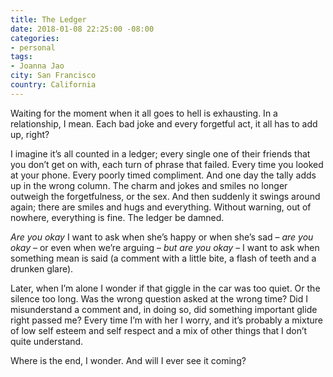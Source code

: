 ```yaml
---
title: The Ledger
date: 2018-01-08 22:25:00 -08:00
categories:
- personal
tags:
- Joanna Jao
city: San Francisco
country: California
---
```


Waiting for the moment when it all goes to hell is exhausting. In a relationship, I mean. Each bad joke and every forgetful act, it all has to add up, right?

I imagine it’s all counted in a ledger; every single one of their friends that you don’t get on with, each turn of phrase that failed. Every time you looked at your phone. Every poorly timed compliment. And one day the tally adds up in the wrong column. The charm and jokes and smiles no longer outweigh the forgetfulness, or the sex. And then suddenly it swings around again; there are smiles and hugs and everything. Without warning, out of nowhere, everything is fine. The ledger be damned.

*Are you okay* I want to ask when she’s happy or when she’s sad – *are you okay* – or even when we’re arguing – *but are you okay* – I want to ask when something mean is said (a comment with a little bite, a flash of teeth and a drunken glare).

Later, when I’m alone I wonder if that giggle in the car was too quiet. Or the silence too long. Was the wrong question asked at the wrong time? Did I misunderstand a comment and, in doing so, did something important glide right passed me? Every time I’m with her I worry, and it’s probably a mixture of low self esteem and self respect and a mix of other things that I don’t quite understand.

Where is the end, I wonder. And will I ever see it coming?
